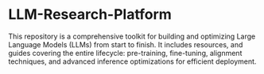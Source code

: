 # LLM-Research-Platform
This repository is a comprehensive toolkit for building and optimizing Large Language Models (LLMs) from start to finish. It includes resources, and guides covering the entire lifecycle: pre-training, fine-tuning, alignment techniques, and advanced inference optimizations for efficient deployment.
